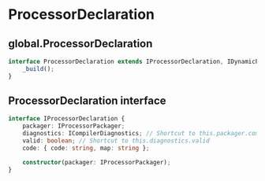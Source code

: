 # ProcessorDeclaration

## global.ProcessorDeclaration

```typescript
interface ProcessorDeclaration extends IProcessorDeclaration, IDynamicProcessor {
    _build();
}
```

## ProcessorDeclaration interface

```typescript
interface IProcessorDeclaration {
    packager: IProcessorPackager;
    diagnostics: ICompilerDiagnostics; // Shortcut to this.packager.compiler.diagnostics
    valid: boolean; // Shortcut to this.diagnostics.valid
    code: { code: string, map: string };

    constructor(packager: IProcessorPackager);
}
```
